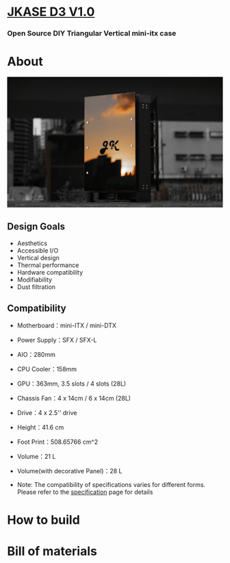 # [JKASE D3 V1.0](https://jkasedesign.com/)
### Open Source DIY Triangular Vertical mini-itx case

# About
![GITHUB](/image/sunset_in_mirror.jpeg "Sunset In Mirror")
## Design Goals
* Aesthetics
* Accessible I/O
* Vertical design
* Thermal performance
* Hardware compatibility
* Modifiability
* Dust filtration

## Compatibility
* Motherboard：​mini-ITX / mini-DTX
* Power Supply：SFX / SFX-L
* AIO：280mm
* CPU Cooler：158mm
* GPU：363mm, 3.5 slots / 4 slots (28L)
* Chassis Fan：4 x 14cm / 6 x 14cm (28L)
* Drive：4 x 2.5'' drive​
* Height：41.6 cm
* Foot Print：508.65766 cm^2
* Volume：21 L
* Volume(with decorative Panel)：28 L

* Note: The compatibility of specifications varies for different forms. Please refer to the [specification](https://www.jkasedesign.com/general-1) page for details

# How to build


# Bill of materials
